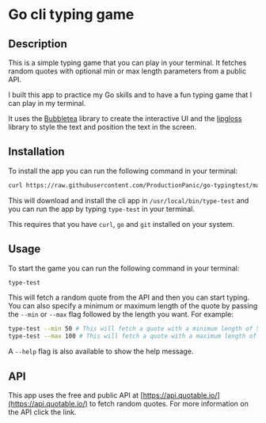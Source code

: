 # Go cli typing game 
## Description
This is a simple typing game that you can play in your terminal. 
It fetches random quotes with optional min or max length parameters from a public API.

I built this app to practice my Go skills and to have a fun typing game that I can play in my terminal.

It uses the [Bubbletea](https://github.com/charmbracelet/bubbletea) library to create the interactive UI and the [lipgloss](https://github.com/charmbracelet/lipgloss) library to style the text and position the text in the screen.


## Installation
To install the app you can run the following command in your terminal:
```bash
curl https://raw.githubusercontent.com/ProductionPanic/go-typingtest/main/install.sh | bash
```

This will download and install the cli app in `/usr/local/bin/type-test` and you can run the app by typing `type-test` in your terminal.

This requires that you have `curl`, `go` and `git` installed on your system.

## Usage

To start the game you can run the following command in your terminal:
```bash
type-test
```

This will fetch a random quote from the API and then you can start typing. You can also specify a minimum or maximum length of the quote by passing the `--min` or `--max` flag followed by the length you want. For example:
```bash
type-test --min 50 # This will fetch a quote with a minimum length of 50 characters
type-test --max 100 # This will fetch a quote with a maximum length of 100 characters
```

A `--help` flag is also available to show the help message.

## API
This app uses the free and public API at [https://api.quotable.io/](https://api.quotable.io/) to fetch random quotes. For more information on the API click the link.




